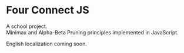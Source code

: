 Four Connect JS
===============
A school project.                                          
Minimax and Alpha-Beta Pruning principles implemented in JavaScript.

English localization coming soon.